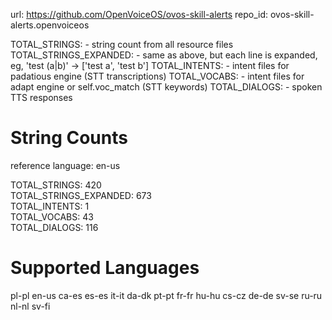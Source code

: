 
url: https://github.com/OpenVoiceOS/ovos-skill-alerts
repo_id: ovos-skill-alerts.openvoiceos

TOTAL_STRINGS:  - string count from all resource files
TOTAL_STRINGS_EXPANDED: - same as above, but each line is expanded, eg, 'test (a|b)' -> ['test a', 'test b']
TOTAL_INTENTS: - intent files for padatious engine (STT transcriptions)
TOTAL_VOCABS: - intent files for adapt engine or self.voc_match (STT keywords)
TOTAL_DIALOGS: - spoken TTS responses


# String Counts

reference language: en-us

TOTAL_STRINGS: 420  
TOTAL_STRINGS_EXPANDED: 673  
TOTAL_INTENTS: 1  
TOTAL_VOCABS: 43  
TOTAL_DIALOGS: 116  

# Supported Languages

pl-pl
en-us
ca-es
es-es
it-it
da-dk
pt-pt
fr-fr
hu-hu
cs-cz
de-de
sv-se
ru-ru
nl-nl
sv-fi
